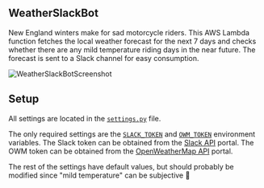## WeatherSlackBot

New England winters make for sad motorcycle riders. This AWS Lambda function fetches the local weather forecast for the next 7 days and checks whether there are any mild temperature riding days in the near future.
The forecast is sent to a Slack channel for easy consumption. 

![WeatherSlackBotScreenshot](https://victorandreoni.com/github/WeatherSlackBotScreenshot.PNG)

## Setup

All settings are located in the [`settings.py`](/bot/settings.py) file. 

The only required settings are the [`SLACK_TOKEN`](/bot/settings.py#L9) and [`OWM_TOKEN`](/bot/settings.py#L10) environment variables. The Slack token can be obtained from the [Slack API](https://api.slack.com/apps) portal.
The OWM token can be obtained from the [OpenWeatherMap API](https://openweathermap.org/api) portal.

The rest of the settings have default values, but should probably be modified since "mild temperature" can be subjective :slightly_smiling_face:
